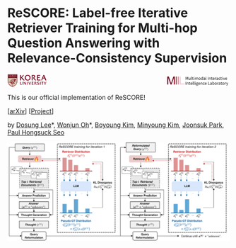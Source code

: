 # ReSCORE: Label-free Iterative Retriever Training for Multi-hop Question Answering with Relevance-Consistency Supervision

<div style="display: flex; justify-content: space-between; align-items: center;">
  <img src="assets/ku-logo.png" alt="korea" height="30">
  <img src="assets/miil.png" alt="miil" height="30">
</div>

This is our official implementation of ReSCORE! 

[[arXiv](https://leeds1219.github.io/)] [[Project](https://leeds1219.github.io/)] <br>

by [Dosung Lee](https://leeds1219.github.io/)\*, [Wonjun Oh](https://github.com/owj0421)\*, [Boyoung Kim](https://github.com/bykimby), [Minyoung Kim](https://github.com/EuroMinyoung186), [Joonsuk Park](http://www.mathcs.richmond.edu/~jpark/), [Paul Hongsuck Seo](https://miil.korea.ac.kr/)

![Figure](assets/figure.png)
